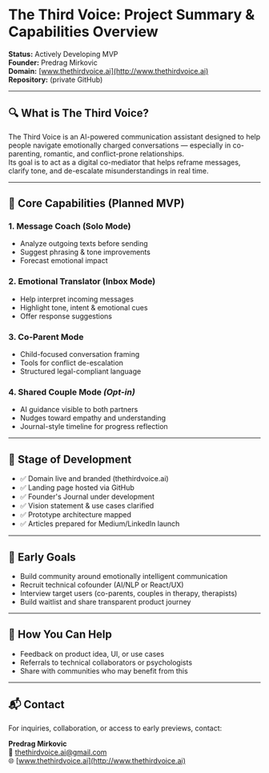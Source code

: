 # The Third Voice: Project Summary & Capabilities Overview

**Status:** Actively Developing MVP  
**Founder:** Predrag Mirkovic  
**Domain:** [www.thethirdvoice.ai](http://www.thethirdvoice.ai)  
**Repository:** (private GitHub)

---

## 🔍 What is The Third Voice?

The Third Voice is an AI-powered communication assistant designed to help people navigate emotionally charged conversations — especially in co-parenting, romantic, and conflict-prone relationships.  
Its goal is to act as a digital co-mediator that helps reframe messages, clarify tone, and de-escalate misunderstandings in real time.

---

## 🧭 Core Capabilities (Planned MVP)

### 1. **Message Coach (Solo Mode)**
- Analyze outgoing texts before sending  
- Suggest phrasing & tone improvements  
- Forecast emotional impact  

### 2. **Emotional Translator (Inbox Mode)**
- Help interpret incoming messages  
- Highlight tone, intent & emotional cues  
- Offer response suggestions  

### 3. **Co-Parent Mode**
- Child-focused conversation framing  
- Tools for conflict de-escalation  
- Structured legal-compliant language  

### 4. **Shared Couple Mode** *(Opt-in)*
- AI guidance visible to both partners  
- Nudges toward empathy and understanding  
- Journal-style timeline for progress reflection  

---

## 📘 Stage of Development

- ✅ Domain live and branded (thethirdvoice.ai)  
- ✅ Landing page hosted via GitHub  
- ✅ Founder's Journal under development  
- ✅ Vision statement & use cases clarified  
- ✅ Prototype architecture mapped  
- ✅ Articles prepared for Medium/LinkedIn launch  

---

## 🙏 Early Goals

- Build community around emotionally intelligent communication  
- Recruit technical cofounder (AI/NLP or React/UX)  
- Interview target users (co-parents, couples in therapy, therapists)  
- Build waitlist and share transparent product journey  

---

## 💬 How You Can Help

- Feedback on product idea, UI, or use cases  
- Referrals to technical collaborators or psychologists  
- Share with communities who may benefit from this  

---

## 📬 Contact

For inquiries, collaboration, or access to early previews, contact:  

**Predrag Mirkovic**  
📧 [thethirdvoice.ai@gmail.com](mailto:thethirdvoice.ai@gmail.com)  
🌐 [www.thethirdvoice.ai](http://www.thethirdvoice.ai)
